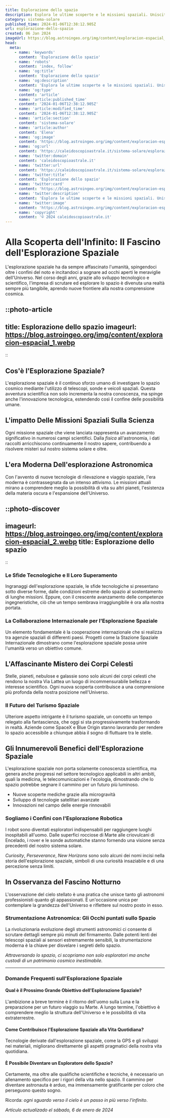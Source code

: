 ```yaml
---
title: Esplorazione dello spazio
description: Esplora le ultime scoperte e le missioni spaziali. Unisciti allavventura oltre la Terra con le nostre storie affascinanti.
category: sistema-solare
published_time: 2024-01-06T12:38:12.905Z
url: esplorazione-dello-spazio
created: 06 Jan 2024
imageUrl: https://blog.astroingeo.org/img/content/exploracion-espacial_1.webp
head:
  meta:
    - name: 'keywords'
      content: 'Esplorazione dello spazio'
    - name: 'robots'
      content: 'index, follow'
    - name: 'og:title'
      content: 'Esplorazione dello spazio'
    - name: 'og:description'
      content: 'Esplora le ultime scoperte e le missioni spaziali. Unisciti allavventura oltre la Terra con le nostre storie affascinanti.'
    - name: 'og:type'
      content: 'article'
    - name: 'article:published_time'
      content: '2024-01-06T12:38:12.905Z'
    - name: 'article:modified_time'
      content: '2024-01-06T12:38:12.905Z'
    - name: 'article:section'
      content: 'sistema-solare'
    - name: 'article:author'
      content: 'Elena'
    - name: 'og:image'
      content: 'https://blog.astroingeo.org/img/content/exploracion-espacial_1.webp'
    - name: 'og:url'
      content: 'https://caleidoscopioastrale.it/sistema-solare/esplorazione-dello-spazio'
    - name: 'twitter:domain'
      content: 'caleidoscopioastrale.it'
    - name: 'twitter:url'
      content: 'https://caleidoscopioastrale.it/sistema-solare/esplorazione-dello-spazio'
    - name: 'twitter:title'
      content: 'Esplorazione dello spazio'
    - name: 'twitter:card'
      content: 'https://blog.astroingeo.org/img/content/exploracion-espacial_1.webp'
    - name: 'twitter:description'
      content: 'Esplora le ultime scoperte e le missioni spaziali. Unisciti allavventura oltre la Terra con le nostre storie affascinanti.'
    - name: 'twitter:image'
      content: 'https://blog.astroingeo.org/img/content/exploracion-espacial_1.webp'
    - name: 'copyright'
      content: '© 2024 caleidoscopioastrale.it'
---
```

# Alla Scoperta dell'Infinito: Il Fascino dell'Esplorazione Spaziale

L'esplorazione spaziale ha da sempre affascinato l'umanità, spingendoci oltre i confini del noto e incitandoci a sognare ad occhi aperti le meraviglie dell'Universo. Nel corso degli anni, grazie allo sviluppo tecnologico e scientifico, l'impresa di scrutare ed esplorare lo spazio è divenuta una realtà sempre più tangibile, aprendo nuove frontiere alla nostra comprensione cosmica.

::photo-article
---
title: Esplorazione dello spazio
imageurl: https://blog.astroingeo.org/img/content/exploracion-espacial_1.webp
---
::

## Cos'è l'Esplorazione Spaziale?

L'esplorazione spaziale è il continuo sforzo umano di investigare lo spazio cosmico mediante l'utilizzo di telescopi, sonde e veicoli spaziali. Questa avventura scientifica non solo incrementa la nostra conoscenza, ma spinge anche l'innovazione tecnologica, estendendo così il confine delle possibilità umane.

## L'impatto Delle Missioni Spaziali Sulla Scienza

Ogni missione spaziale che viene lanciata rappresenta un avanzamento significativo in numerosi campi scientifici. Dalla *fisica* all'astronomia, i dati raccolti arricchiscono continuamente il nostro sapere, contribuendo a risolvere misteri sul nostro sistema solare e oltre.

## L'era Moderna Dell'esplorazione Astronomica

Con l'avvento di nuove tecnologie di rilevazione e viaggio spaziale, l'era moderna è contrassegnata da un intenso attivismo. Le missioni attuali mirano a comprendere meglio la possibilità di vita su altri pianeti, l'esistenza della materia oscura e l'espansione dell'Universo.

::photo-discover
---
imageurl: https://blog.astroingeo.org/img/content/exploracion-espacial_2.webp
title: Esplorazione dello spazio
---
::

### Le Sfide Tecnologiche e Il Loro Superamento

Ingranaggi dell'esplorazione spaziale, le sfide tecnologiche si presentano sotto diverse forme, dalle condizioni estreme dello spazio al sostentamento di lunghe missioni. Eppure, con il crescente avanzamento delle competenze ingegneristiche, ciò che un tempo sembrava irraggiungibile è ora alla nostra portata.

### La Collaborazione Internazionale per l'Esplorazione Spaziale

Un elemento fondamentale è la cooperazione internazionale che si realizza tra agenzie spaziali di differenti paesi. Progetti come la Stazione Spaziale Internazionale dimostrano come l'esplorazione spaziale possa unire l'umanità verso un obiettivo comune.

## L'Affascinante Mistero dei Corpi Celesti

Stelle, pianeti, nebulose e galassie sono solo alcuni dei corpi celesti che rendono la nostra Via Lattea un luogo di incommensurabile bellezza e interesse scientifico. Ogni nuova scoperta contribuisce a una comprensione più profonda della nostra posizione nell'Universo.

### Il Futuro del Turismo Spaziale

Ulteriore aspetto intrigante è il turismo spaziale, un concetto un tempo relegato alla fantascienza, che oggi si sta progressivamente trasformando in realtà. Aziende come SpaceX e Blue Origin stanno lavorando per rendere lo spazio accessibile a chiunque abbia il sogno di fluttuare tra le stelle.

## Gli Innumerevoli Benefici dell'Esplorazione Spaziale

L'esplorazione spaziale non porta solamente conoscenza scientifica, ma genera anche progressi nel settore tecnologico applicabili in altri ambiti, quali la medicina, le telecomunicazioni e l'ecologia, dimostrando che lo spazio potrebbe segnare il cammino per un futuro più luminoso.

- Nuove scoperte mediche grazie alla microgravità
- Sviluppo di tecnologie satellitari avanzate
- Innovazioni nel campo delle energie rinnovabili

### Sogliamo i Confini con l'Esplorazione Robotica

I robot sono diventati esploratori indispensabili per raggiungere luoghi inospitabili all'uomo. Dalle superfici rocciose di Marte alle criovulcani di Encelado, i rover e le sonde automatiche stanno fornendo una visione senza precedenti del nostro sistema solare.

*Curiosity*, *Perseverance*, *New Horizons* sono solo alcuni dei nomi incisi nella storia dell'esplorazione spaziale, simboli di una curiosità insaziabile e di una percezione senza limiti.

## In Osservanza del Fascino Notturno

L'osservazione del cielo stellato è una pratica che unisce tanto gli astronomi professionisti quanto gli appassionati. È un'occasione unica per contemplare la grandezza dell'Universo e riflettere sul nostro posto in esso.

### Strumentazione Astronomica: Gli Occhi puntati sullo Spazio

La rivoluzionaria evoluzione degli strumenti astronomici ci consente di scrutare dettagli sempre più minuti del firmamento. Dalle potenti lenti dei telescopi spaziali ai sensori estremamente sensibili, la strumentazione moderna è la chiave per disvelare i segreti dello spazio. 

*Attraversando lo spazio, ci scopriamo non solo esploratori ma anche custodi di un patrimonio cosmico inestimabile.*

---

### Domande Frequenti sull'Esplorazione Spaziale

#### Qual è il Prossimo Grande Obiettivo dell'Esplorazione Spaziale?
L'ambizione a breve termine è il ritorno dell'uomo sulla Luna e la preparazione per un futuro viaggio su Marte. A lungo termine, l'obiettivo è comprendere meglio la struttura dell'Universo e le possibilità di vita extraterrestre.

#### Come Contribuisce l'Esplorazione Spaziale alla Vita Quotidiana?
Tecnologie derivate dall'esplorazione spaziale, come la GPS e gli sviluppi nei materiali, migliorano direttamente gli aspetti pragmatici della nostra vita quotidiana.

#### È Possibile Diventare un Esploratore dello Spazio?
Certamente, ma oltre alle qualifiche scientifiche e tecniche, è necessario un allenamento specifico per i rigori della vita nello spazio. Il cammino per diventare astronauta è arduo, ma immensamente gratificante per coloro che perseguono questo sogno. 

Ricorda: *ogni sguardo verso il cielo è un passo in più verso l'infinito*.

_Artículo actualizado el sábado, 6 de enero de 2024_